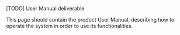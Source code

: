 [TODO] User Manual deliverable

This page should contain the product User Manual, describing how to operate the system in order to use its functionalities. 